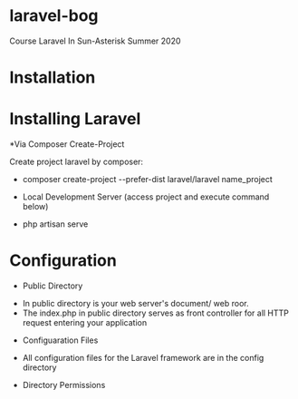 # laravel-bog
Course Laravel In Sun-Asterisk Summer 2020

# Installation

# Installing Laravel

*Via Composer Create-Project

Create project laravel by composer:
- composer create-project --prefer-dist laravel/laravel name_project

* Local Development Server
(access project and execute command below)
- php artisan serve

# Configuration

* Public Directory

- In public directory is your web server's document/ web roor.
- The index.php in public directory serves as front controller for all HTTP request entering your application

* Configuaration Files
- All configuration files for the Laravel framework are in the config directory

* Directory Permissions

